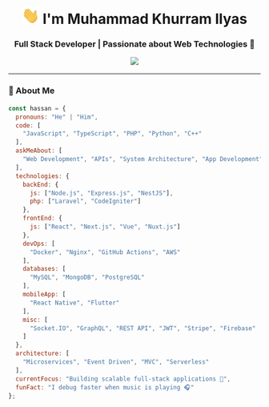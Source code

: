 <!-- PROFILE HEADER -->
<h1 align="center">
  <img src="https://raw.githubusercontent.com/ABSphreak/ABSphreak/master/gifs/Hi.gif" width="35">
  I'm Muhammad Khurram Ilyas
</h1>

<h3 align="center">Full Stack Developer | Passionate about Web Technologies 🚀</h3>

<p align="center">
  <a href="https://github.com/Hassan663">
    <img src="https://readme-typing-svg.herokuapp.com?font=Fira+Code&size=22&duration=2500&pause=1000&color=00F5FF&center=true&vCenter=true&width=600&lines=Full+Stack+Developer;Laravel+%7C+Node.js+%7C+React+%7C+Next.js;Clean+Code+%26+Modern+Architecture;Always+Learning+New+Things">
  </a>
</p>

---

### 🧠 About Me

```js
const hassan = {
  pronouns: "He" | "Him",
  code: [
    "JavaScript", "TypeScript", "PHP", "Python", "C++"
  ],
  askMeAbout: [
    "Web Development", "APIs", "System Architecture", "App Development"
  ],
  technologies: {
    backEnd: {
      js: ["Node.js", "Express.js", "NestJS"],
      php: ["Laravel", "CodeIgniter"]
    },
    frontEnd: {
      js: ["React", "Next.js", "Vue", "Nuxt.js"]
    },
    devOps: [
      "Docker", "Nginx", "GitHub Actions", "AWS"
    ],
    databases: [
      "MySQL", "MongoDB", "PostgreSQL"
    ],
    mobileApp: [
      "React Native", "Flutter"
    ],
    misc: [
      "Socket.IO", "GraphQL", "REST API", "JWT", "Stripe", "Firebase"
    ]
  },
  architecture: [
    "Microservices", "Event Driven", "MVC", "Serverless"
  ],
  currentFocus: "Building scalable full-stack applications 🚀",
  funFact: "I debug faster when music is playing 🎧"
};
